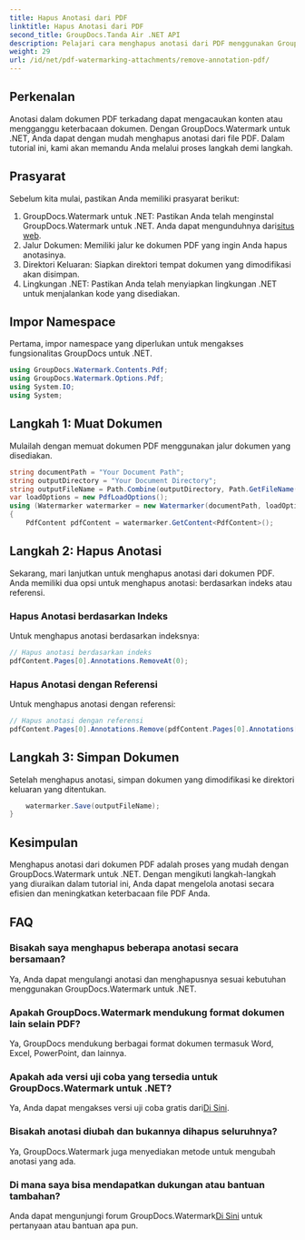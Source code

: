 ```yaml
---
title: Hapus Anotasi dari PDF
linktitle: Hapus Anotasi dari PDF
second_title: GroupDocs.Tanda Air .NET API
description: Pelajari cara menghapus anotasi dari PDF menggunakan GroupDocs.Watermark untuk .NET. Tingkatkan keterbacaan dokumen dengan mudah.
weight: 29
url: /id/net/pdf-watermarking-attachments/remove-annotation-pdf/
---
```

## Perkenalan
Anotasi dalam dokumen PDF terkadang dapat mengacaukan konten atau mengganggu keterbacaan dokumen. Dengan GroupDocs.Watermark untuk .NET, Anda dapat dengan mudah menghapus anotasi dari file PDF. Dalam tutorial ini, kami akan memandu Anda melalui proses langkah demi langkah.
## Prasyarat
Sebelum kita mulai, pastikan Anda memiliki prasyarat berikut:
1.  GroupDocs.Watermark untuk .NET: Pastikan Anda telah menginstal GroupDocs.Watermark untuk .NET. Anda dapat mengunduhnya dari[situs web](https://releases.groupdocs.com/Watermark/net/).
2. Jalur Dokumen: Memiliki jalur ke dokumen PDF yang ingin Anda hapus anotasinya.
3. Direktori Keluaran: Siapkan direktori tempat dokumen yang dimodifikasi akan disimpan.
4. Lingkungan .NET: Pastikan Anda telah menyiapkan lingkungan .NET untuk menjalankan kode yang disediakan.

## Impor Namespace
Pertama, impor namespace yang diperlukan untuk mengakses fungsionalitas GroupDocs untuk .NET.
```csharp
using GroupDocs.Watermark.Contents.Pdf;
using GroupDocs.Watermark.Options.Pdf;
using System.IO;
using System;
```
## Langkah 1: Muat Dokumen
Mulailah dengan memuat dokumen PDF menggunakan jalur dokumen yang disediakan.
```csharp
string documentPath = "Your Document Path";
string outputDirectory = "Your Document Directory";
string outputFileName = Path.Combine(outputDirectory, Path.GetFileName(documentPath));
var loadOptions = new PdfLoadOptions();
using (Watermarker watermarker = new Watermarker(documentPath, loadOptions))
{
    PdfContent pdfContent = watermarker.GetContent<PdfContent>();
```
## Langkah 2: Hapus Anotasi
Sekarang, mari lanjutkan untuk menghapus anotasi dari dokumen PDF. Anda memiliki dua opsi untuk menghapus anotasi: berdasarkan indeks atau referensi.
### Hapus Anotasi berdasarkan Indeks
Untuk menghapus anotasi berdasarkan indeksnya:
```csharp
// Hapus anotasi berdasarkan indeks
pdfContent.Pages[0].Annotations.RemoveAt(0);
```
### Hapus Anotasi dengan Referensi
Untuk menghapus anotasi dengan referensi:
```csharp
// Hapus anotasi dengan referensi
pdfContent.Pages[0].Annotations.Remove(pdfContent.Pages[0].Annotations[0]);
```
## Langkah 3: Simpan Dokumen
Setelah menghapus anotasi, simpan dokumen yang dimodifikasi ke direktori keluaran yang ditentukan.
```csharp
    watermarker.Save(outputFileName);
}
```

## Kesimpulan
Menghapus anotasi dari dokumen PDF adalah proses yang mudah dengan GroupDocs.Watermark untuk .NET. Dengan mengikuti langkah-langkah yang diuraikan dalam tutorial ini, Anda dapat mengelola anotasi secara efisien dan meningkatkan keterbacaan file PDF Anda.
## FAQ
### Bisakah saya menghapus beberapa anotasi secara bersamaan?
Ya, Anda dapat mengulangi anotasi dan menghapusnya sesuai kebutuhan menggunakan GroupDocs.Watermark untuk .NET.
### Apakah GroupDocs.Watermark mendukung format dokumen lain selain PDF?
Ya, GroupDocs mendukung berbagai format dokumen termasuk Word, Excel, PowerPoint, dan lainnya.
### Apakah ada versi uji coba yang tersedia untuk GroupDocs.Watermark untuk .NET?
 Ya, Anda dapat mengakses versi uji coba gratis dari[Di Sini](https://releases.groupdocs.com/).
### Bisakah anotasi diubah dan bukannya dihapus seluruhnya?
Ya, GroupDocs.Watermark juga menyediakan metode untuk mengubah anotasi yang ada.
### Di mana saya bisa mendapatkan dukungan atau bantuan tambahan?
 Anda dapat mengunjungi forum GroupDocs.Watermark[Di Sini](https://forum.groupdocs.com/c/watermark/19) untuk pertanyaan atau bantuan apa pun.